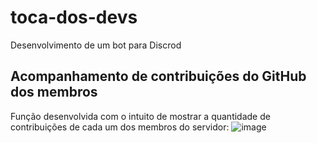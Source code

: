 # toca-dos-devs
Desenvolvimento de um bot para Discrod

## Acompanhamento de contribuições do GitHub dos membros
Função desenvolvida com o intuito de mostrar a quantidade de contribuições de cada um dos membros do servidor:
![image](https://github.com/07042006/toca-dos-devs/assets/50891842/61ff0ed6-05c8-4658-abef-1ef391b84cc8)

